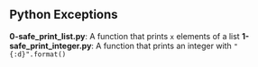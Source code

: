 ## Python Exceptions
**0-safe_print_list.py**: A function that prints ```x``` elements of a list
**1-safe_print_integer.py**: A function that prints an integer with ```"{:d}".format()```
